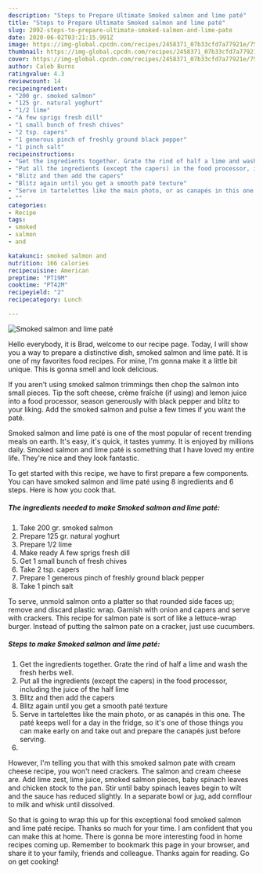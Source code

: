 ```yaml
---
description: "Steps to Prepare Ultimate Smoked salmon and lime paté"
title: "Steps to Prepare Ultimate Smoked salmon and lime paté"
slug: 2092-steps-to-prepare-ultimate-smoked-salmon-and-lime-pate
date: 2020-06-02T03:21:15.991Z
image: https://img-global.cpcdn.com/recipes/2458371_07b33cfd7a77921e/751x532cq70/smoked-salmon-and-lime-pate-recipe-main-photo.jpg
thumbnail: https://img-global.cpcdn.com/recipes/2458371_07b33cfd7a77921e/751x532cq70/smoked-salmon-and-lime-pate-recipe-main-photo.jpg
cover: https://img-global.cpcdn.com/recipes/2458371_07b33cfd7a77921e/751x532cq70/smoked-salmon-and-lime-pate-recipe-main-photo.jpg
author: Caleb Burns
ratingvalue: 4.3
reviewcount: 14
recipeingredient:
- "200 gr. smoked salmon"
- "125 gr. natural yoghurt"
- "1/2 lime"
- "A few sprigs fresh dill"
- "1 small bunch of fresh chives"
- "2 tsp. capers"
- "1 generous pinch of freshly ground black pepper"
- "1 pinch salt"
recipeinstructions:
- "Get the ingredients together. Grate the rind of half a lime and wash the fresh herbs well."
- "Put all the ingredients (except the capers) in the food processor, including the juice of the half lime"
- "Blitz and then add the capers"
- "Blitz again until you get a smooth paté texture"
- "Serve in tartelettes like the main photo, or as canapés in this one. The paté keeps well for a day in the fridge, so it&#39;s one of those things you can make early on and take out and prepare the canapés just before serving."
- ""
categories:
- Recipe
tags:
- smoked
- salmon
- and

katakunci: smoked salmon and 
nutrition: 166 calories
recipecuisine: American
preptime: "PT19M"
cooktime: "PT42M"
recipeyield: "2"
recipecategory: Lunch

---
```



![Smoked salmon and lime paté](https://img-global.cpcdn.com/recipes/2458371_07b33cfd7a77921e/751x532cq70/smoked-salmon-and-lime-pate-recipe-main-photo.jpg)

Hello everybody, it is Brad, welcome to our recipe page. Today, I will show you a way to prepare a distinctive dish, smoked salmon and lime paté. It is one of my favorites food recipes. For mine, I'm gonna make it a little bit unique. This is gonna smell and look delicious.

If you aren&#39;t using smoked salmon trimmings then chop the salmon into small pieces. Tip the soft cheese, crème fraîche (if using) and lemon juice into a food processor, season generously with black pepper and blitz to your liking. Add the smoked salmon and pulse a few times if you want the paté.

Smoked salmon and lime paté is one of the most popular of recent trending meals on earth. It's easy, it's quick, it tastes yummy. It is enjoyed by millions daily. Smoked salmon and lime paté is something that I have loved my entire life. They're nice and they look fantastic.


To get started with this recipe, we have to first prepare a few components. You can have smoked salmon and lime paté using 8 ingredients and 6 steps. Here is how you cook that.

<!--inarticleads1-->

##### The ingredients needed to make Smoked salmon and lime paté:

1. Take 200 gr. smoked salmon
1. Prepare 125 gr. natural yoghurt
1. Prepare 1/2 lime
1. Make ready A few sprigs fresh dill
1. Get 1 small bunch of fresh chives
1. Take 2 tsp. capers
1. Prepare 1 generous pinch of freshly ground black pepper
1. Take 1 pinch salt


To serve, unmold salmon onto a platter so that rounded side faces up; remove and discard plastic wrap. Garnish with onion and capers and serve with crackers. This recipe for salmon pate is sort of like a lettuce-wrap burger. Instead of putting the salmon pate on a cracker, just use cucumbers. 

<!--inarticleads2-->

##### Steps to make Smoked salmon and lime paté:

1. Get the ingredients together. Grate the rind of half a lime and wash the fresh herbs well.
1. Put all the ingredients (except the capers) in the food processor, including the juice of the half lime
1. Blitz and then add the capers
1. Blitz again until you get a smooth paté texture
1. Serve in tartelettes like the main photo, or as canapés in this one. The paté keeps well for a day in the fridge, so it&#39;s one of those things you can make early on and take out and prepare the canapés just before serving.
1. 


However, I&#39;m telling you that with this smoked salmon pate with cream cheese recipe, you won&#39;t need crackers. The salmon and cream cheese are. Add lime zest, lime juice, smoked salmon pieces, baby spinach leaves and chicken stock to the pan. Stir until baby spinach leaves begin to wilt and the sauce has reduced slightly. In a separate bowl or jug, add cornflour to milk and whisk until dissolved. 

So that is going to wrap this up for this exceptional food smoked salmon and lime paté recipe. Thanks so much for your time. I am confident that you can make this at home. There is gonna be more interesting food in home recipes coming up. Remember to bookmark this page in your browser, and share it to your family, friends and colleague. Thanks again for reading. Go on get cooking!
